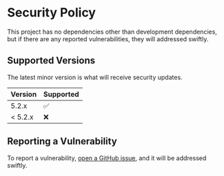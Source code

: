 # Security Policy

This project has no dependencies other than development dependencies, but if there are any reported vulnerabilities, they will addressed swiftly.

## Supported Versions

The latest minor version is what will receive security updates.

| Version | Supported          |
| ------- | ------------------ |
| 5.2.x   | :white_check_mark: |
| < 5.2.x | :x:                |

## Reporting a Vulnerability

To report a vulnerability, [open a GitHub issue](https://github.com/rpearce/react-medium-image-zoom/issues), and it will be addressed swiftly.
